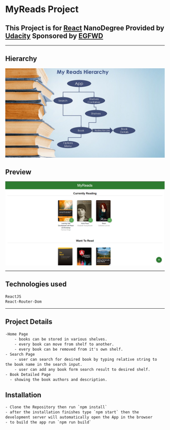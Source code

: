 # MyReads Project

## This Project is for [React](https://reactjs.org/) NanoDegree Provided by [Udacity](https://www.udacity.com/) Sponsored by [EGFWD](https://egfwd.com/)
---
## Hierarchy
![hierarchy](preview/hierarchy.JPG)
## Preview
![preview](preview/preview.png)

---
## Technologies used
    ReactJS
    React-Router-Dom
---
## Project Details
    -Home Page
        - books can be stored in various shelves.
        - every book can move from shelf to another.
        - every book can be removed from it's own shelf.
    - Search Page
        - user can search for desired book by typing relative string to the book name in the search input.
        - user can add any book form search result to desired shelf.
    - Book Detailed Page
      - showing the book authors and description.

## Installation 
    - Clone the Repository then run `npm install` 
    - after the installation finishes type `npm start` then the development server will automatically open the App in the browser 
    - to build the app run `npm run build`